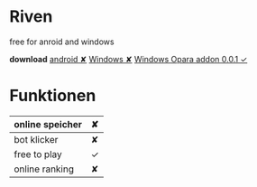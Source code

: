 # **Riven**
free for anroid and windows

**download**
[android ✘](#)
[Windows ✘](#)
[Windows Opara addon 0.0.1 ✓](#)


# Funktionen
|  online speicher |  ✘ |
| :------------ | :------------ |
|  bot klicker  | ✘  |
|  free to play |  ✓ |
|  online ranking |  ✘ |



